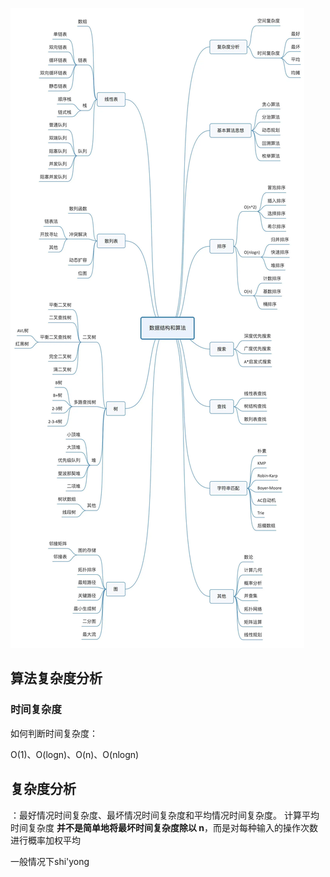 ![file-20250206151523543.png](https://raw.githubusercontent.com/Enki-Zhang/blog_img/master/20250206151523.png)


## 算法复杂度分析

###  时间复杂度

如何判断时间复杂度：

O(1)、O(logn)、O(n)、O(nlogn) 

## 复杂度分析

：最好情况时间复杂度、最坏情况时间复杂度和平均情况时间复杂度。
计算平均时间复杂度 **并不是简单地将最坏时间复杂度除以 n**，而是对每种输入的操作次数进行概率加权平均

一般情况下shi'yong